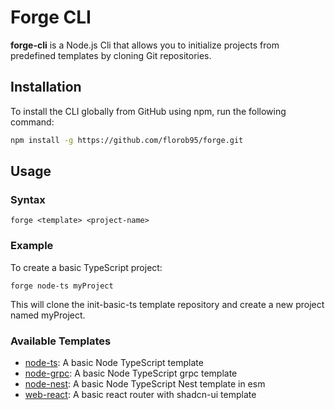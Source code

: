 # Forge CLI

**forge-cli** is a Node.js Cli that allows you to initialize projects from predefined templates by cloning Git repositories.

## Installation

To install the CLI globally from GitHub using npm, run the following command:

```bash
npm install -g https://github.com/florob95/forge.git
```

## Usage

### Syntax

`forge <template> <project-name>`

### Example

To create a basic TypeScript project:

`forge node-ts myProject`

This will clone the init-basic-ts template repository and create a new project named myProject.

### Available Templates

- [node-ts](https://github.com/florob95/node-ts-starter-kit.git): A basic Node TypeScript template
- [node-grpc](https://github.com/florob95/node-grpc-starter-kit.git): A basic Node TypeScript grpc template
- [node-nest](https://github.com/florob95/node-nest-starter-kit.git): A basic Node TypeScript Nest template in esm
- [web-react](https://github.com/florob95/react-starter-kit): A basic react router with shadcn-ui template
